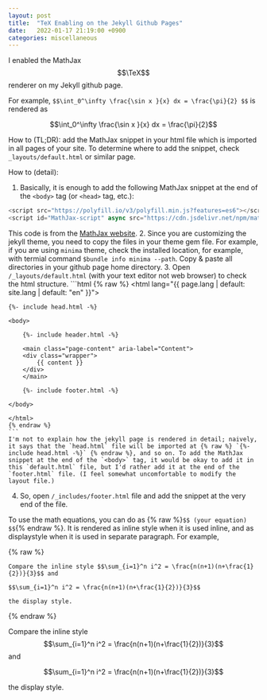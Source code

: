 ```yaml
---
layout: post
title:  "TeX Enabling on the Jekyll Github Pages"
date:   2022-01-17 21:19:00 +0900
categories: miscellaneous
---
```


I enabled the MathJax $$\TeX$$ renderer on my Jekyll github page. 

For example, `$$\int_0^\infty \frac{\sin x }{x} dx = \frac{\pi}{2} $$` is rendered as

$$\int_0^\infty \frac{\sin x }{x} dx = \frac{\pi}{2}$$

How to (TL;DR): add the MathJax snippet in your html file which is imported in all pages of your site. To determine where to add the snippet, check `_layouts/default.html` or similar page.

How to (detail):
1. Basically, it is enough to add the following MathJax snippet at the end of the `<body>` tag (or `<head>` tag, etc.): 
```js
<script src="https://polyfill.io/v3/polyfill.min.js?features=es6"></script>
<script id="MathJax-script" async src="https://cdn.jsdelivr.net/npm/mathjax@3/es5/tex-mml-chtml.js"></script>
```
This code is from the [MathJax website](https://www.mathjax.org/#gettingstarted).
2. Since you are customizing the jekyll theme, you need to copy the files in your theme gem file. For example, if you are using `minima` theme, check the installed location, for example, with termial command `$bundle info minima --path`. Copy & paste all directories in your github page home directory. 
3. Open `/_layouts/default.html` (with your text editor not web browser) to check the html structure. 
    ```html
    {% raw %}
    <!DOCTYPE html>
    <html lang="{{ page.lang | default: site.lang | default: "en" }}">

    {%- include head.html -%}

    <body>

        {%- include header.html -%}

        <main class="page-content" aria-label="Content">
        <div class="wrapper">
            {{ content }}
        </div>
        </main>

        {%- include footer.html -%}

    </body>

    </html>
    {% endraw %}
    ```
    I'm not to explain how the jekyll page is rendered in detail; naively, it says that the `head.html` file will be imported at {% raw %} `{%- include head.html -%}` {% endraw %}, and so on. To add the MathJax snippet at the end of the `<body>` tag, it would be okay to add it in this `default.html` file, but I'd rather add it at the end of the `footer.html` file. (I feel somewhat uncomfortable to modify the layout file.)
4. So, open `/_includes/footer.html` file and add the snippet at the very end of the file. 

To use the math equations, you can do as {% raw %}`$$ (your equation) $$`{% endraw %}. It is rendered as inline style when it is used inline, and as displaystyle when it is used in separate paragraph. For example, 

{% raw %}
```
Compare the inline style $$\sum_{i=1}^n i^2 = \frac{n(n+1)(n+\frac{1}{2})}{3}$$ and

$$\sum_{i=1}^n i^2 = \frac{n(n+1)(n+\frac{1}{2})}{3}$$ 

the display style.
```
{% endraw %}

Compare the inline style $$\sum_{i=1}^n i^2 = \frac{n(n+1)(n+\frac{1}{2})}{3}$$ and

$$\sum_{i=1}^n i^2 = \frac{n(n+1)(n+\frac{1}{2})}{3}$$ 

the display style.